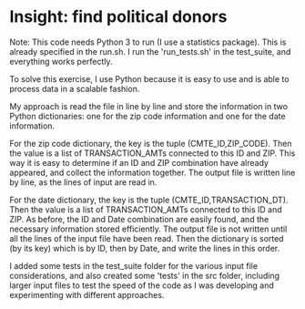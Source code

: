 # Insight: find political donors 


Note: This code needs Python 3 to run (I use a statistics package).  This is already specified in the run.sh.  I run the 'run_tests.sh' in the test_suite, and everything works perfectly.


To solve this exercise, I use Python because it is easy to use and is able to process data in a scalable fashion.

My approach is read the file in line by line and store the information in two Python dictionaries: one for the zip code information and one for the date information.  

For the zip code dictionary, the key is the tuple (CMTE_ID,ZIP_CODE).  Then the value is a list of TRANSACTION_AMTs connected to this ID and ZIP. This way it is easy to determine if an ID and ZIP combination have already appeared, and collect the information together.  The output file is written line by line, as the lines of input are read in.

For the date dictionary, the key is the tuple (CMTE_ID,TRANSACTION_DT).  Then the value is a list of TRANSACTION_AMTs connected to this ID and ZIP. As before, the ID and Date combination are easily found, and the necessary information stored efficiently.  The output file is not written until all the lines of the input file have been read.  Then the dictionary is sorted (by its key) which is by ID, then by Date, and write the lines in this order.

I added some tests in the test_suite folder for the various input file considerations, and also created some 'tests' in the src folder, including larger input files to test the speed of the code as I was developing and experimenting with different approaches.